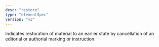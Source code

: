 ```yaml
---
desc: "restore"
type: "elementSpec"
version: "v3"
---
```


Indicates restoration of material to an earlier state by cancellation of an editorial
or
authorial marking or instruction.
